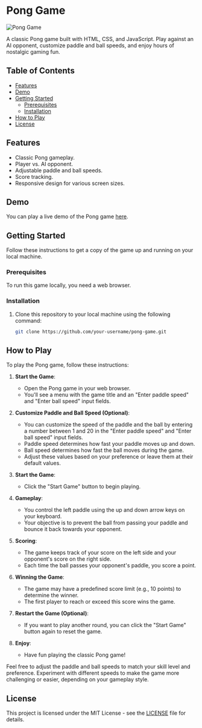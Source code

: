 # Pong Game

![Pong Game](pong-game-screenshot.png)

A classic Pong game built with HTML, CSS, and JavaScript. Play against an AI opponent, customize paddle and ball speeds, and enjoy hours of nostalgic gaming fun.

## Table of Contents

- [Features](#features)
- [Demo](#demo)
- [Getting Started](#getting-started)
  - [Prerequisites](#prerequisites)
  - [Installation](#installation)
- [How to Play](#how-to-play)
- [License](#license)

## Features

- Classic Pong gameplay.
- Player vs. AI opponent.
- Adjustable paddle and ball speeds.
- Score tracking.
- Responsive design for various screen sizes.

## Demo

You can play a live demo of the Pong game [here](link-to-demo).

## Getting Started

Follow these instructions to get a copy of the game up and running on your local machine.

### Prerequisites

To run this game locally, you need a web browser.

### Installation

1. Clone this repository to your local machine using the following command:

   ```bash
   git clone https://github.com/your-username/pong-game.git

## How to Play

To play the Pong game, follow these instructions:

1. **Start the Game**:
   - Open the Pong game in your web browser.
   - You'll see a menu with the game title and an "Enter paddle speed" and "Enter ball speed" input fields.

2. **Customize Paddle and Ball Speed (Optional)**:
   - You can customize the speed of the paddle and the ball by entering a number between 1 and 20 in the "Enter paddle speed" and "Enter ball speed" input fields.
   - Paddle speed determines how fast your paddle moves up and down.
   - Ball speed determines how fast the ball moves during the game.
   - Adjust these values based on your preference or leave them at their default values.

3. **Start the Game**:
   - Click the "Start Game" button to begin playing.

4. **Gameplay**:
   - You control the left paddle using the up and down arrow keys on your keyboard.
   - Your objective is to prevent the ball from passing your paddle and bounce it back towards your opponent.

5. **Scoring**:
   - The game keeps track of your score on the left side and your opponent's score on the right side.
   - Each time the ball passes your opponent's paddle, you score a point.

6. **Winning the Game**:
   - The game may have a predefined score limit (e.g., 10 points) to determine the winner.
   - The first player to reach or exceed this score wins the game.

7. **Restart the Game (Optional)**:
   - If you want to play another round, you can click the "Start Game" button again to reset the game.

8. **Enjoy**:
   - Have fun playing the classic Pong game!

Feel free to adjust the paddle and ball speeds to match your skill level and preference. Experiment with different speeds to make the game more challenging or easier, depending on your gameplay style.

## License

This project is licensed under the MIT License - see the [LICENSE](LICENSE) file for details.
